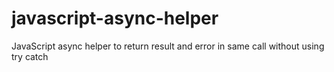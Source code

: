 # javascript-async-helper
JavaScript async helper to return result and error in same call without using try catch
